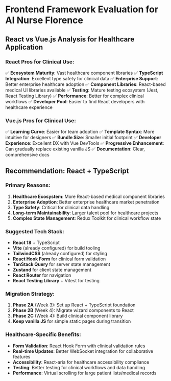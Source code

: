 # Frontend Framework Evaluation for AI Nurse Florence

## React vs Vue.js Analysis for Healthcare Application

### **React Pros for Clinical Use:**
✅ **Ecosystem Maturity**: Vast healthcare component libraries
✅ **TypeScript Integration**: Excellent type safety for clinical data
✅ **Enterprise Support**: Better enterprise healthcare adoption
✅ **Component Libraries**: React-based medical UI libraries available
✅ **Testing**: Mature testing ecosystem (Jest, React Testing Library)
✅ **Performance**: Better for complex clinical workflows
✅ **Developer Pool**: Easier to find React developers with healthcare experience

### **Vue.js Pros for Clinical Use:**
✅ **Learning Curve**: Easier for team adoption
✅ **Template Syntax**: More intuitive for designers
✅ **Bundle Size**: Smaller initial footprint
✅ **Developer Experience**: Excellent DX with Vue DevTools
✅ **Progressive Enhancement**: Can gradually replace existing vanilla JS
✅ **Documentation**: Clear, comprehensive docs

## **Recommendation: React + TypeScript**

### **Primary Reasons:**
1. **Healthcare Ecosystem**: More React-based medical component libraries
2. **Enterprise Adoption**: Better enterprise healthcare market penetration
3. **Type Safety**: Critical for clinical data handling
4. **Long-term Maintainability**: Larger talent pool for healthcare projects
5. **Complex State Management**: Redux Toolkit for clinical workflow state

### **Suggested Tech Stack:**
- **React 18** + TypeScript
- **Vite** (already configured) for build tooling
- **TailwindCSS** (already configured) for styling
- **React Hook Form** for clinical form validation
- **TanStack Query** for server state management
- **Zustand** for client state management
- **React Router** for navigation
- **React Testing Library** + Vitest for testing

### **Migration Strategy:**
1. **Phase 2A** (Week 3): Set up React + TypeScript foundation
2. **Phase 2B** (Week 4): Migrate wizard components to React
3. **Phase 2C** (Week 4): Build clinical component library
4. **Keep vanilla JS** for simple static pages during transition

### **Healthcare-Specific Benefits:**
- **Form Validation**: React Hook Form with clinical validation rules
- **Real-time Updates**: Better WebSocket integration for collaborative features
- **Accessibility**: React-aria for healthcare accessibility compliance
- **Testing**: Better testing for clinical workflows and data handling
- **Performance**: Virtual scrolling for large patient lists/medical records
